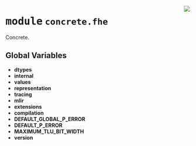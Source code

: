 <!-- markdownlint-disable -->

<a href="../../../compilers/concrete-compiler/compiler/lib/Bindings/Python/concrete/fhe/__init__.py#L0"><img align="right" style="float:right;" src="https://img.shields.io/badge/-source-cccccc?style=flat-square"></a>

# <kbd>module</kbd> `concrete.fhe`
Concrete. 

**Global Variables**
---------------
- **dtypes**
- **internal**
- **values**
- **representation**
- **tracing**
- **mlir**
- **extensions**
- **compilation**
- **DEFAULT_GLOBAL_P_ERROR**
- **DEFAULT_P_ERROR**
- **MAXIMUM_TLU_BIT_WIDTH**
- **version**


